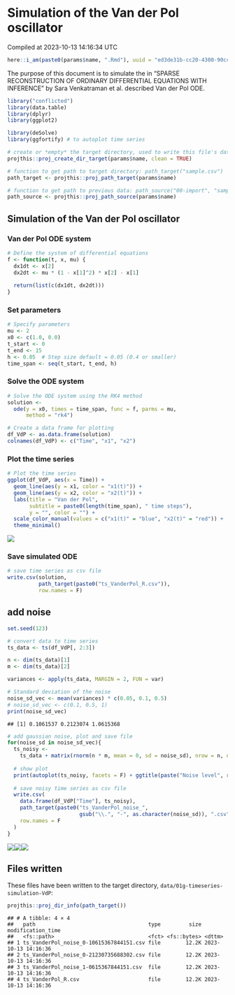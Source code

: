 Simulation of the Van der Pol oscillator
================
Compiled at 2023-10-13 14:16:34 UTC

``` r
here::i_am(paste0(params$name, ".Rmd"), uuid = "ed3de31b-cc20-4300-90cc-e98faa8c0c62")
```

The purpose of this document is to simulate the in “SPARSE
RECONSTRUCTION OF ORDINARY DIFFERENTIAL EQUATIONS WITH INFERENCE” by
Sara Venkatraman et al. described Van der Pol ODE.

``` r
library("conflicted")
library(data.table)
library(dplyr)
library(ggplot2)

library(deSolve)
library(ggfortify) # to autoplot time series
```

``` r
# create or *empty* the target directory, used to write this file's data: 
projthis::proj_create_dir_target(params$name, clean = TRUE)

# function to get path to target directory: path_target("sample.csv")
path_target <- projthis::proj_path_target(params$name)

# function to get path to previous data: path_source("00-import", "sample.csv")
path_source <- projthis::proj_path_source(params$name)
```

## Simulation of the Van der Pol oscillator

### Van der Pol ODE system

``` r
# Define the system of differential equations
f <- function(t, x, mu) {
  dx1dt <- x[2]
  dx2dt <- mu * (1 - x[1]^2) * x[2] - x[1]
  
  return(list(c(dx1dt, dx2dt)))
}
```

### Set parameters

``` r
# Specify parameters
mu <- 2
x0 <- c(1.0, 0.0)
t_start <- 0
t_end <- 15
h <- 0.05  # Step size default = 0.05 (0.4 or smaller)
time_span <- seq(t_start, t_end, h)
```

### Solve the ODE system

``` r
# Solve the ODE system using the RK4 method
solution <- 
  ode(y = x0, times = time_span, func = f, parms = mu,
      method = "rk4")

# Create a data frame for plotting
df_VdP <- as.data.frame(solution)
colnames(df_VdP) <- c("Time", "x1", "x2")
```

### Plot the time series

``` r
# Plot the time series
ggplot(df_VdP, aes(x = Time)) +
  geom_line(aes(y = x1, color = "x1(t)")) +
  geom_line(aes(y = x2, color = "x2(t)")) +
  labs(title = "Van der Pol", 
       subtitle = paste0(length(time_span), " time steps"), 
       y = "", color = "") +
  scale_color_manual(values = c("x1(t)" = "blue", "x2(t)" = "red")) +
  theme_minimal()
```

![](01g-timeseries-simulation-VdP_files/figure-gfm/unnamed-chunk-4-1.png)<!-- -->

### Save simulated ODE

``` r
# save time series as csv file
write.csv(solution,
          path_target(paste0("ts_VanderPol_R.csv")),
          row.names = F)
```

## add noise

``` r
set.seed(123)

# convert data to time series
ts_data <- ts(df_VdP[, 2:3])

n <- dim(ts_data)[1]
m <- dim(ts_data)[2]

variances <- apply(ts_data, MARGIN = 2, FUN = var)

# Standard deviation of the noise
noise_sd_vec <- mean(variances) * c(0.05, 0.1, 0.5)
# noise_sd_vec <- c(0.1, 0.5, 1)
print(noise_sd_vec)
```

    ## [1] 0.1061537 0.2123074 1.0615368

``` r
# add gaussian noise, plot and save file
for(noise_sd in noise_sd_vec){
  ts_noisy <- 
    ts_data + matrix(rnorm(n * m, mean = 0, sd = noise_sd), nrow = n, ncol = m)
  
  # show plot
  print(autoplot(ts_noisy, facets = F) + ggtitle(paste("Noise level", round(noise_sd, 1))))
  
  # save noisy time series as csv file
  write.csv(
    data.frame(df_VdP["Time"], ts_noisy),
    path_target(paste0("ts_VanderPol_noise_", 
                       gsub("\\.", "-", as.character(noise_sd)), ".csv")),
    row.names = F
  )
}
```

![](01g-timeseries-simulation-VdP_files/figure-gfm/unnamed-chunk-6-1.png)<!-- -->![](01g-timeseries-simulation-VdP_files/figure-gfm/unnamed-chunk-6-2.png)<!-- -->![](01g-timeseries-simulation-VdP_files/figure-gfm/unnamed-chunk-6-3.png)<!-- -->

## Files written

These files have been written to the target directory,
`data/01g-timeseries-simulation-VdP`:

``` r
projthis::proj_dir_info(path_target())
```

    ## # A tibble: 4 × 4
    ##   path                                    type         size modification_time  
    ##   <fs::path>                              <fct> <fs::bytes> <dttm>             
    ## 1 ts_VanderPol_noise_0-10615367844151.csv file        12.2K 2023-10-13 14:16:36
    ## 2 ts_VanderPol_noise_0-21230735688302.csv file        12.2K 2023-10-13 14:16:36
    ## 3 ts_VanderPol_noise_1-0615367844151.csv  file        12.2K 2023-10-13 14:16:36
    ## 4 ts_VanderPol_R.csv                      file        12.2K 2023-10-13 14:16:36
